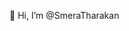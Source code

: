 👋 Hi, I’m @SmeraTharakan


<!---
SmeraTharakan/SmeraTharakan is a ✨ special ✨ repository because its `README.md` (this file) appears on your GitHub profile.
You can click the Preview link to take a look at your changes.
--->
